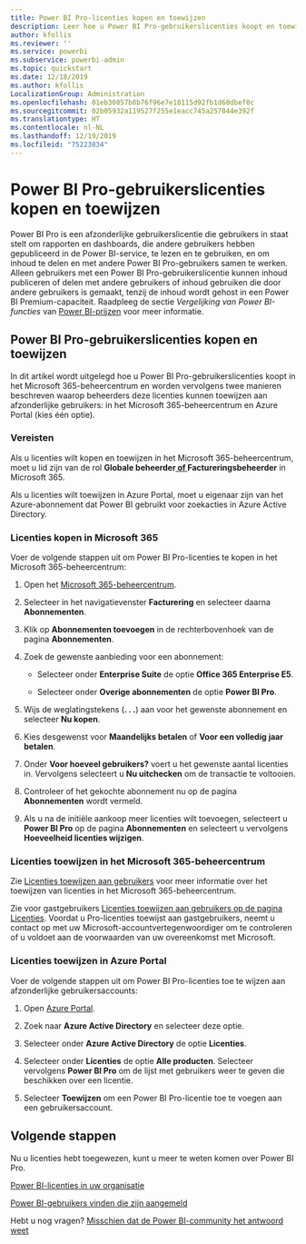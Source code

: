 ```yaml
---
title: Power BI Pro-licenties kopen en toewijzen
description: Leer hoe u Power BI Pro-gebruikerslicenties koopt en toewijst, zodat uw gebruikers toegang hebben tot inhoud en kunnen samenwerken met collega's in de Power BI-service.
author: kfollis
ms.reviewer: ''
ms.service: powerbi
ms.subservice: powerbi-admin
ms.topic: quickstart
ms.date: 12/18/2019
ms.author: kfollis
LocalizationGroup: Administration
ms.openlocfilehash: 01eb30857b0b76f96e7e18115d92fb1d68dbef0c
ms.sourcegitcommit: 02b05932a119527f255e1eacc745a257044e392f
ms.translationtype: HT
ms.contentlocale: nl-NL
ms.lasthandoff: 12/19/2019
ms.locfileid: "75223834"
---
```

# <a name="purchase-and-assign-power-bi-pro-user-licenses"></a>Power BI Pro-gebruikerslicenties kopen en toewijzen

Power BI Pro is een afzonderlijke gebruikerslicentie die gebruikers in staat stelt om rapporten en dashboards, die andere gebruikers hebben gepubliceerd in de Power BI-service, te lezen en te gebruiken, en om inhoud te delen en met andere Power BI Pro-gebruikers samen te werken. Alleen gebruikers met een Power BI Pro-gebruikerslicentie kunnen inhoud publiceren of delen met andere gebruikers of inhoud gebruiken die door andere gebruikers is gemaakt, tenzij de inhoud wordt gehost in een Power BI Premium-capaciteit. Raadpleeg de sectie _Vergelijking van Power BI-functies_ van [Power BI-prijzen](https://powerbi.microsoft.com/pricing/) voor meer informatie.

## <a name="purchase-and-assign-power-bi-pro-user-licenses"></a>Power BI Pro-gebruikerslicenties kopen en toewijzen

In dit artikel wordt uitgelegd hoe u Power BI Pro-gebruikerslicenties koopt in het Microsoft 365-beheercentrum en worden vervolgens twee manieren beschreven waarop beheerders deze licenties kunnen toewijzen aan afzonderlijke gebruikers: in het Microsoft 365-beheercentrum en Azure Portal (kies één optie).

### <a name="prerequisites"></a>Vereisten

Als u licenties wilt kopen en toewijzen in het Microsoft 365-beheercentrum, moet u lid zijn van de rol **Globale beheerder[ of ](https://support.office.com/article/about-office-365-admin-roles-da585eea-f576-4f55-a1e0-87090b6aaa9d)Factureringsbeheerder** in Microsoft 365.

Als u licenties wilt toewijzen in Azure Portal, moet u eigenaar zijn van het Azure-abonnement dat Power BI gebruikt voor zoekacties in Azure Active Directory.

### <a name="purchase-licenses-in-microsoft-365"></a>Licenties kopen in Microsoft 365

Voer de volgende stappen uit om Power BI Pro-licenties te kopen in het Microsoft 365-beheercentrum:

1. Open het [Microsoft 365-beheercentrum](https://portal.office.com/adminportal/home#/homepage).

2. Selecteer in het navigatievenster **Facturering** en selecteer daarna **Abonnementen**.

3. Klik op **Abonnementen toevoegen** in de rechterbovenhoek van de pagina **Abonnementen**.

4. Zoek de gewenste aanbieding voor een abonnement:

    - Selecteer onder **Enterprise Suite** de optie **Office 365 Enterprise E5**.

    - Selecteer onder **Overige abonnementen** de optie **Power BI Pro**.

5. Wijs de weglatingstekens (**. . .**) aan voor het gewenste abonnement en selecteer **Nu kopen**.

6. Kies desgewenst voor **Maandelijks betalen** of **Voor een volledig jaar betalen**.

7. Onder **Voor hoeveel gebruikers?** voert u het gewenste aantal licenties in. Vervolgens selecteert u **Nu uitchecken** om de transactie te voltooien.

8. Controleer of het gekochte abonnement nu op de pagina **Abonnementen** wordt vermeld.

9. Als u na de initiële aankoop meer licenties wilt toevoegen, selecteert u **Power BI Pro** op de pagina **Abonnementen** en selecteert u vervolgens **Hoeveelheid licenties wijzigen**.

### <a name="assign-licenses-in-the-microsoft-365-admin-center"></a>Licenties toewijzen in het Microsoft 365-beheercentrum

Zie [Licenties toewijzen aan gebruikers](/office365/admin/manage/assign-licenses-to-users) voor meer informatie over het toewijzen van licenties in het Microsoft 365-beheercentrum.

Zie voor gastgebruikers [Licenties toewijzen aan gebruikers op de pagina Licenties](/office365/admin/manage/assign-licenses-to-users#assign-licenses-to-users-on-the-licenses-page). Voordat u Pro-licenties toewijst aan gastgebruikers, neemt u contact op met uw Microsoft-accountvertegenwoordiger om te controleren of u voldoet aan de voorwaarden van uw overeenkomst met Microsoft.

### <a name="assign-licenses-in-the-azure-portal"></a>Licenties toewijzen in Azure Portal

Voer de volgende stappen uit om Power BI Pro-licenties toe te wijzen aan afzonderlijke gebruikersaccounts:

1. Open [Azure Portal](https://portal.azure.com/).

2. Zoek naar **Azure Active Directory** en selecteer deze optie.

3. Selecteer onder **Azure Active Directory** de optie **Licenties**.

4. Selecteer onder **Licenties** de optie **Alle producten**. Selecteer vervolgens **Power BI Pro** om de lijst met gebruikers weer te geven die beschikken over een licentie.

5. Selecteer **Toewijzen** om een Power BI Pro-licentie toe te voegen aan een gebruikersaccount.

## <a name="next-steps"></a>Volgende stappen

Nu u licenties hebt toegewezen, kunt u meer te weten komen over Power BI Pro.

[Power BI-licenties in uw organisatie](service-admin-licensing-organization.md)

[Power BI-gebruikers vinden die zijn aangemeld](service-admin-access-usage.md)

Hebt u nog vragen? [Misschien dat de Power BI-community het antwoord weet](https://community.powerbi.com/)

